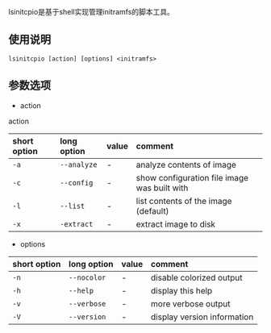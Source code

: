 lsinitcpio是基于shell实现管理initramfs的脚本工具。

## 使用说明

```
lsinitcpio [action] [options] <initramfs>
```

## 参数选项

* action

action

| short option | long option | value | comment |
|:--- |:--- |:--- |:--- |
| `-a` | `--analyze` | - | analyze contents of image |
| `-c` | `--config` | - | show configuration file image was built with |
| `-l` | `--list` | - |  list contents of the image (default) |
| `-x` | `-extract` | - | extract image to disk |

* options

| short option | long option | value | comment |
|:--- |:--- |:--- |:--- |
| `-n` | `--nocolor` | - | disable colorized output |
| `-h` | `--help` | - | display this help |
| `-v` | `--verbose` | - | more verbose output |
| `-V` | `--version` | - | display version information |


